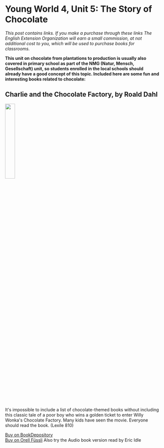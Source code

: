 # Young World 4, Unit 5: The Story of Chocolate

 *This post contains links. If you make a purchase through these links The English Extension Organization will earn a small commission, at not additional cost to you, which will be used to purchase books for classrooms.*

**This unit on chocolate from plantations to production is usually also covered in primary school as part of the NMG (Natur, Mensch, Gesellschaft) unit, so students enrolled in the local schools should already have a good concept of this topic.  Included here are some fun and interesting books related to chocolate:**

## Charlie and the Chocolate Factory, by Roald Dahl

<img src="https://imgur.com/gSBaQBZ.png" width="25%" />

It's impossible to include a list of chocolate-themed books without including this classic tale of a poor boy who wins a golden ticket to enter Willy Wonka's Chocolate Factory.  Many kids have seen the movie.  Everyone should read the book.  (Lexile 810)

<a href="https://www.bookdepository.com/Charlie-Chocolate-Factory-Roald-Dahl/9780142410318?ref=grid-view&qid=1665931796298&sr=1-1" rel="nofollow"> Buy on BookDepository</a>  
<a href="https://www.orellfuessli.ch/shop/home/artikeldetails/A1039801520" rel="nofollow">Buy on Orell Füssli</a>
Also try the Audio book version read by Eric Idle

<!--stackedit_data:
eyJoaXN0b3J5IjpbLTk5MDU4ODQwOSwtMTQ1OTc3MTE5MywxNj
YxNzIxOTI3LC0xNTU3Mzg2Nzk0LDg2ODc2ODMwLDkyMjAzNTY2
NCwxNzI0OTIyNzQxLC0xMjg2NDAzNjA3XX0=
-->